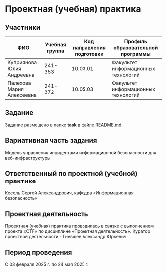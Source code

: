 # Проектная (учебная) практика

## Участники

| ФИО | Учебная группа | Код направления подготовки | Профиль образовательной программы |
|-|-|-|-|
| Куприянова Юлия Андреевна |241-353|10.03.01|Факультет информационных технологий|
| Палехова Мария Алексеевна |241-372|10.05.03|Факультет информационных технологий|

## Задание

Задание размещено в папке **task** в файле [README.md](task/README.md).

## Вариативная часть задания

Модель управления инцидентами информационной безопасности для веб-инфраструктуры

## Ответственный по проектной (учебной) практике

Кесель Сергей Александрович, кафедра «Информационная безопасность»

## Проектная деятельность

Проектная (учебная) практика проводилась в связке с выполнением проекта «CTF» по дисциплине «Проектная деятельность».
Куратор проектной деятельности - Гневшев Александр Юрьевич

## Период проведения

С 03 февраля 2025 г. по 24 мая 2025 г.
